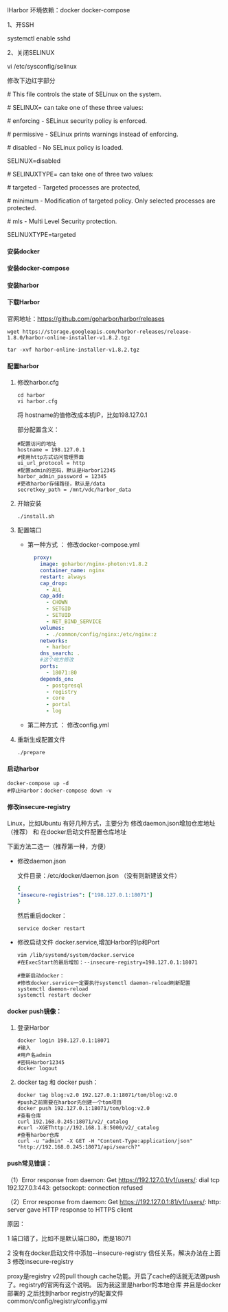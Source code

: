 lHarbor 环境依赖：docker docker-compose

1、开SSH

systemctl enable sshd

2、关闭SELINUX

vi /etc/sysconfig/selinux

修改下边红字部分

\# This file controls the state of SELinux on the system.

\# SELINUX= can take one of these three values:

\# enforcing - SELinux security policy is enforced.

\# permissive - SELinux prints warnings instead of enforcing.

\# disabled - No SELinux policy is loaded.

SELINUX=disabled

\# SELINUXTYPE= can take one of three two values:

\# targeted - Targeted processes are protected,

\# minimum - Modification of targeted policy. Only selected processes are protected.

\# mls - Multi Level Security protection.

SELINUXTYPE=targeted

#### 安装docker

#### 安装docker-compose

#### 安装harbor

#### 下载Harbor

官网地址：https://github.com/goharbor/harbor/releases

```shell
wget https://storage.googleapis.com/harbor-releases/release-1.8.0/harbor-online-installer-v1.8.2.tgz

tar -xvf harbor-online-installer-v1.8.2.tgz
```

#### 配置harbor

1. 修改harbor.cfg

   ```shell
   cd harbor
   vi harbor.cfg
   ```

   将 hostname的值修改成本机IP，比如198.127.0.1

   部分配置含义：

   ```shell
   #配置访问的地址
   hostname = 198.127.0.1
   #使用http方式访问管理界面
   ui_url_protocol = http
   #配置admin的密码，默认是Harbor12345
   harbor_admin_password = 12345
   #更改harbor存储路径，默认是/data
   secretkey_path = /mnt/vdc/harbor_data
   ```

2. 开始安装

   ```
   ./install.sh
   ```

3. 配置端口

   - 第一种方式 ： 修改docker-compose.yml

     ```yaml
       proxy:
         image: goharbor/nginx-photon:v1.8.2
         container_name: nginx
         restart: always
         cap_drop:
           - ALL
         cap_add:
           - CHOWN
           - SETGID
           - SETUID
           - NET_BIND_SERVICE
         volumes:
           - ./common/config/nginx:/etc/nginx:z
         networks:
           - harbor
         dns_search: .
         #这个地方修改
         ports:
           - 18071:80
         depends_on:
           - postgresql
           - registry
           - core
           - portal
           - log
     ```



   - 第二种方式 ： 修改config.yml

4. 重新生成配置文件

   ```shell
   ./prepare
   ```

#### 启动harbor

```shell
docker-compose up -d
#停止Harbor：docker-compose down -v
```

#### **修改insecure-registry**

Linux，比如Ubuntu
有好几种方式，主要分为 修改daemon.json增加仓库地址（推荐） 和  在docker启动文件配置仓库地址

下面方法二选一（推荐第一种，方便）

- 修改daemon.json

  文件目录：/etc/docker/daemon.json （没有则新建该文件）

  ```yaml
  {
  "insecure-registries": ["198.127.0.1:18071"]
  }
  ```

  然后重启docker：

  ```shell
  service docker restart
  ```

- 修改启动文件 docker.service,增加Harbor的Ip和Port

  ```shell
  vim /lib/systemd/system/docker.service
  #在ExecStart的最后增加：--insecure-registry=198.127.0.1:18071

  #重新启动docker：
  #修改docker.service一定要执行systemctl daemon-reload刷新配置
  systemctl daemon-reload
  systemctl restart docker

  ```

####  docker push镜像：

1. 登录Harbor

   ```shell
   docker login 198.127.0.1:18071
   #输入
   #用户名admin
   #密码Harbor12345
   docker logout
   ```

2. docker tag 和 docker push：

   ```shell
   docker tag blog:v2.0 192.127.0.1:18071/tom/blog:v2.0
   #push之前需要在harbor先创建一个tom项目
   docker push 192.127.0.1:18071/tom/blog:v2.0
   #查看仓库
   curl 192.168.0.245:18071/v2/_catalog
   #curl -XGEThttp://192.168.1.8:5000/v2/_catalog
   #查看harbor仓库
   curl -u "admin" -X GET -H "Content-Type:application/json"  "http://192.168.0.245:18071/api/search?"
   ```

#### push常见错误：

（1）Error response from daemon: Get https://192.127.0.1/v1/users/: dial tcp 192.127.0.1:443: getsockopt: connection refused

（2）Error response from daemon: Get https://192.127.0.1:81/v1/users/: http: server gave HTTP response to HTTPS client

原因：

1 端口错了，比如不是默认端口80，而是18071

2 没有在docker启动文件中添加--insecure-registry 信任关系，解决办法在上面  3 修改insecure-registry

proxy是registry v2的pull though cache功能。开启了cache的话就无法做push了。registry的官网有这个说明。
因为我这里是harbor的本地仓库 并且是docker部署的
之后找到harbor registry的配置文件
common/config/registry/config.yml

